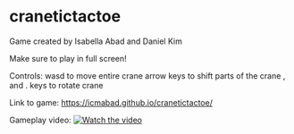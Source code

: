 # cranetictactoe
Game created by Isabella Abad and Daniel Kim

Make sure to play in full screen!

Controls:
wasd to move entire crane
arrow keys to shift parts of the crane
, and . keys to rotate crane

Link to game: https://icmabad.github.io/cranetictactoe/

Gameplay video:
[![Watch the video](https://cdn.discordapp.com/attachments/741155541572649030/1153775432638931034/ef.png)](https://drive.google.com/file/d/1ezAEF4-0DdB3GrwJLS7gsSFe2OJ6ndR4/view?usp=drive_link)
